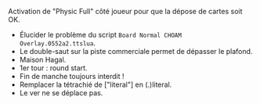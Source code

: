 Activation de "Physic Full" côté joueur pour que la dépose de cartes soit OK.

- Élucider le problème du script `Board Normal CHOAM Overlay.0552a2.ttslua`.
- Le double-saut sur la piste commerciale permet de dépasser le plafond.
- Maison Hagal.
- 1er tour : round start.
- Fin de manche toujours interdit !
- Remplacer la tétrachié de ["literal"] en (.)literal.
- Le ver ne se déplace pas.
